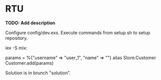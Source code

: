 # RTU

**TODO: Add description**

Configure config/dev.exs.
Execute commands from setup.sh to setup repository.

iex -S mix:

params = %{"username" => "user_1", "name" => ""}
alias Store.Customer
Customer.add(params)

Solution is in brunch "solution".
